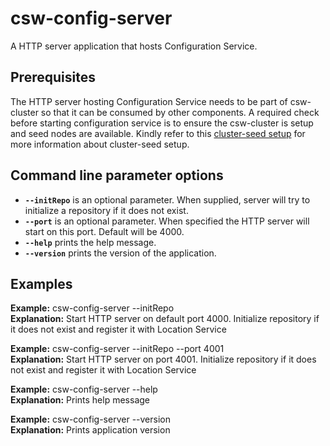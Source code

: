 # csw-config-server

A HTTP server application that hosts Configuration Service.
  
## Prerequisites
The HTTP server hosting Configuration Service needs to be part of csw-cluster so that it can be consumed by other components.
A required check before starting configuration service is to ensure the csw-cluster is setup and seed nodes are available.
Kindly refer to this [cluster-seed setup](https://tmtsoftware.github.io/csw-prod/apps/cswclusterseed.html) for more information about cluster-seed setup.

## Command line parameter options

* **`--initRepo`** is an optional parameter. When supplied, server will try to initialize a repository if it does not exist.
* **`--port`** is an optional parameter. When specified the HTTP server will start on this port. Default will be 4000.
* **`--help`** prints the help message.
* **`--version`** prints the version of the application.

## Examples

**Example:** csw-config-server --initRepo  
**Explanation:** Start HTTP server on default port 4000. Initialize repository if it does not exist and register it with Location Service
 
**Example:** csw-config-server --initRepo --port 4001  
**Explanation:** Start HTTP server on port 4001. Initialize repository if it does not exist and register it with Location Service 

**Example:** csw-config-server --help  
**Explanation:** Prints help message

**Example:** csw-config-server --version    
**Explanation:** Prints application version